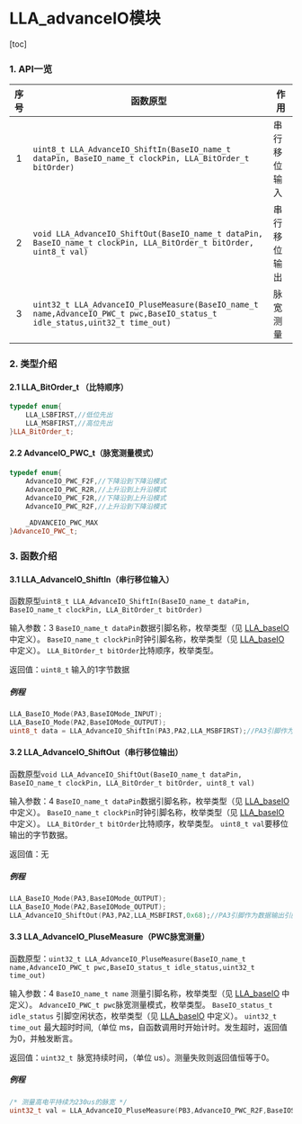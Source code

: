 # LLA_advanceIO模块
[toc]

### 1. API一览
|序号|函数原型|作用|
|:--:|--|--|
|1|`uint8_t LLA_AdvanceIO_ShiftIn(BaseIO_name_t dataPin, BaseIO_name_t clockPin, LLA_BitOrder_t bitOrder)`|串行移位输入|
|2|`void LLA_AdvanceIO_ShiftOut(BaseIO_name_t dataPin, BaseIO_name_t clockPin, LLA_BitOrder_t bitOrder, uint8_t val)`|串行移位输出|
|3|`uint32_t LLA_AdvanceIO_PluseMeasure(BaseIO_name_t name,AdvanceIO_PWC_t pwc,BaseIO_status_t idle_status,uint32_t time_out)`|脉宽测量|
### 2. 类型介绍
#### 2.1 LLA_BitOrder_t （比特顺序）
```cpp
typedef enum{
	LLA_LSBFIRST,//低位先出
	LLA_MSBFIRST,//高位先出
}LLA_BitOrder_t;
```
#### 2.2 AdvanceIO_PWC_t（脉宽测量模式）

```cpp
typedef enum{
	AdvanceIO_PWC_F2F,//下降沿到下降沿模式
	AdvanceIO_PWC_R2R,//上升沿到上升沿模式
	AdvanceIO_PWC_F2R,//下降沿到上升沿模式
	AdvanceIO_PWC_R2F,//上升沿到下降沿模式
	
	_ADVANCEIO_PWC_MAX
}AdvanceIO_PWC_t;
```
### 3. 函数介绍
#### 3.1 LLA_AdvanceIO_ShiftIn（串行移位输入）
函数原型`uint8_t LLA_AdvanceIO_ShiftIn(BaseIO_name_t dataPin, BaseIO_name_t clockPin, LLA_BitOrder_t bitOrder)`

输入参数：3
`BaseIO_name_t dataPin`数据引脚名称，枚举类型（见 [LLA_baseIO](baseio.md) 中定义）。
`BaseIO_name_t clockPin`时钟引脚名称，枚举类型（见 [LLA_baseIO](baseio.md) 中定义）。
`LLA_BitOrder_t bitOrder`比特顺序，枚举类型。

返回值：`uint8_t` 输入的1字节数据

##### 例程
```cpp
LLA_BaseIO_Mode(PA3,BaseIOMode_INPUT);
LLA_BaseIO_Mode(PA2,BaseIOMode_OUTPUT);
uint8_t data = LLA_AdvanceIO_ShiftIn(PA3,PA2,LLA_MSBFIRST);//PA3引脚作为数据输入引脚，PA2引脚作为时钟输出引脚。高位先出。
```

#### 3.2 LLA_AdvanceIO_ShiftOut（串行移位输出）
函数原型`void LLA_AdvanceIO_ShiftOut(BaseIO_name_t dataPin, BaseIO_name_t clockPin, LLA_BitOrder_t bitOrder, uint8_t val)`

输入参数：4
`BaseIO_name_t dataPin`数据引脚名称，枚举类型（见 [LLA_baseIO](baseio.md) 中定义）。
`BaseIO_name_t clockPin`时钟引脚名称，枚举类型（见 [LLA_baseIO](baseio.md) 中定义）。
`LLA_BitOrder_t bitOrder`比特顺序，枚举类型。
`uint8_t val`要移位输出的字节数据。

返回值：无

##### 例程
```cpp
LLA_BaseIO_Mode(PA3,BaseIOMode_OUTPUT);
LLA_BaseIO_Mode(PA2,BaseIOMode_OUTPUT);
LLA_AdvanceIO_ShiftOut(PA3,PA2,LLA_MSBFIRST,0x68);//PA3引脚作为数据输出引脚，PA2引脚作为时钟输出引脚。高位先出。输出0x68
```

#### 3.3 LLA_AdvanceIO_PluseMeasure（PWC脉宽测量）
函数原型：`uint32_t LLA_AdvanceIO_PluseMeasure(BaseIO_name_t name,AdvanceIO_PWC_t pwc,BaseIO_status_t idle_status,uint32_t time_out)`

输入参数：4
`BaseIO_name_t name` 测量引脚名称，枚举类型（见 [LLA_baseIO](baseio.md) 中定义）。
`AdvanceIO_PWC_t pwc`脉宽测量模式，枚举类型。
`BaseIO_status_t idle_status` 引脚空闲状态，枚举类型（见 [LLA_baseIO](baseio.md) 中定义）。
`uint32_t time_out` 最大超时时间,（单位 ms，自函数调用时开始计时。发生超时，返回值为0，并触发断言。

返回值：`uint32_t `脉宽持续时间，（单位 us）。测量失败则返回值恒等于0。

##### 例程
```cpp
/* 测量高电平持续为230us的脉宽 */
uint32_t val = LLA_AdvanceIO_PluseMeasure(PB3,AdvanceIO_PWC_R2F,BaseIOStatus_LOW,10);//测量PB3引脚的高脉宽持续时间
```